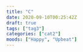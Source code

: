 ```yaml
---
title: "C"
date: 2020-09-10T00:25:42Z
draft: true
tags: ["tag3"]
categories: ["cat2"]
moods: ["Happy", "Upbeat"]
---
```

